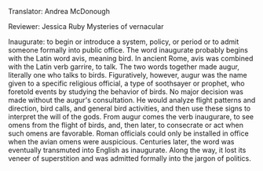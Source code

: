 

Translator: Andrea McDonough

Reviewer: Jessica Ruby
Mysteries of vernacular

Inaugurate:
to begin or introduce a system, policy, or period
or to admit someone formally into public office.
The word inaugurate probably begins
with the Latin word avis,
meaning bird.
In ancient Rome, avis was combined
with the Latin verb garrire, to talk.
The two words together made augur,
literally one who talks to birds.
Figuratively, however, augur was the name given
to a specific religious official,
a type of soothsayer or prophet,
who foretold events by studying the behavior of birds.
No major decision was made
without the augur&#39;s consultation.
He would analyze flight patterns and direction,
bird calls,
and general bird activities,
and then use these signs to interpret the will of the gods.
From augur comes the verb inaugurare,
to see omens from the flight of birds,
and, then later, to consecrate or act
when such omens are favorable.
Roman officials could only be installed in office
when the avian omens were auspicious.
Centuries later,
the word was eventually transmuted into English
as inaugurate.
Along the way, it lost its veneer of superstition
and was admitted formally
into the jargon of politics.
